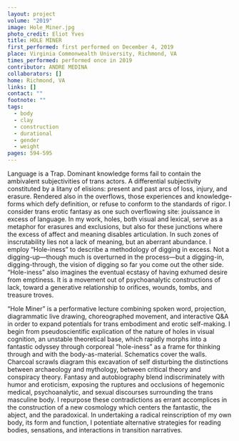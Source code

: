 ```yaml
---
layout: project
volume: "2019"
image: Hole_Miner.jpg
photo_credit: Eliot Ÿves
title: HOLE MINER
first_performed: first performed on December 4, 2019
place: Virginia Commonwealth University, Richmond, VA
times_performed: performed once in 2019
contributor: ANDRE MEDINA
collaborators: []
home: Richmond, VA
links: []
contact: ""
footnote: ""
tags:
  - body
  - clay
  - construction
  - durational
  - gender
  - weight
pages: 594-595
---
```


Language is a Trap. Dominant knowledge forms fail to contain the ambivalent subjectivities of trans actors. A differential subjectivity constituted by a litany of elisions: present and past arcs of loss, injury, and erasure. Rendered also in the overflows, those experiences and knowledge-forms which defy definition, or refuse to conform to the standards of rigor. I consider trans erotic fantasy as one such overflowing site: jouissance in excess of language. In my work, holes, both visual and lexical, serve as a metaphor for erasures and exclusions, but also for these junctions where the excess of affect and meaning disables articulation. In such zones of inscrutability lies not a lack of meaning, but an aberrant abundance. I employ “Hole-iness” to describe a methodology of digging in excess. Not a digging-up—though much is overturned in the process—but a digging-in, digging-through, the vision of digging so far you come out the other side. “Hole-iness” also imagines the eventual ecstasy of having exhumed desire from emptiness. It is a movement out of psychoanalytic constructions of lack, toward a generative relationship to orifices, wounds, tombs, and treasure troves.

“Hole Miner” is a performative lecture combining spoken word, projection, diagrammatic live drawing, choreographed movement, and interactive Q&A in order to expand potentials for trans embodiment and erotic self-making. I begin from pseudoscientific explication of the nature of holes in visual cognition, an unstable theoretical base, which rapidly morphs into a fantastic odyssey through corporeal “hole-iness” as a frame for thinking through and with the body-as-material. Schematics cover the walls. Charcoal scrawls diagram this excavation of self disturbing the distinctions between archaeology and mythology, between critical theory and conspiracy theory. Fantasy and autobiography blend indiscriminately with humor and eroticism, exposing the ruptures and occlusions of hegemonic medical, psychoanalytic, and sexual discourses surrounding the trans masculine body. I repurpose these contradictions as errant accomplices in the construction of a new cosmology which centers the fantastic, the abject, and the paradoxical. In undertaking a radical reinscription of my own body, its form and function, I potentiate alternative strategies for reading bodies, sensations, and interactions in transition narratives.
